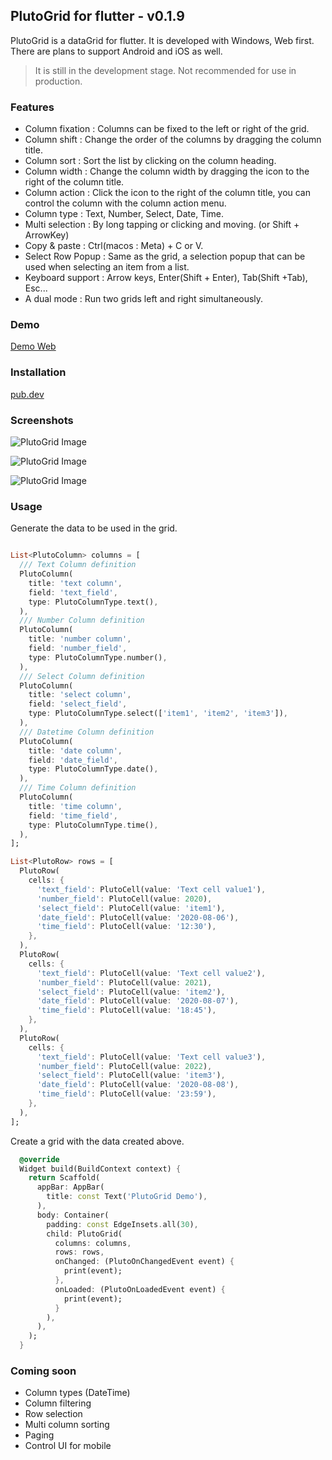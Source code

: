 ## PlutoGrid for flutter - v0.1.9

PlutoGrid is a dataGrid for flutter. It is developed with Windows, Web first. There are plans to support Android and iOS as well.

> It is still in the development stage. Not recommended for use in production.

### Features  
- Column fixation : Columns can be fixed to the left or right of the grid.
- Column shift : Change the order of the columns by dragging the column title.
- Column sort : Sort the list by clicking on the column heading.
- Column width : Change the column width by dragging the icon to the right of the column title.
- Column action : Click the icon to the right of the column title, you can control the column with the column action menu.
- Column type : Text, Number, Select, Date, Time.
- Multi selection : By long tapping or clicking and moving. (or Shift + ArrowKey)
- Copy & paste : Ctrl(macos : Meta) + C or V.
- Select Row Popup : Same as the grid, a selection popup that can be used when selecting an item from a list.
- Keyboard support : Arrow keys, Enter(Shift + Enter), Tab(Shift +Tab), Esc...
- A dual mode : Run two grids left and right simultaneously.

### Demo
[Demo Web](https://bosskmk.github.io/pluto_grid/build/web/index.html)

### Installation
[pub.dev](https://pub.dev/packages/pluto_grid)

### Screenshots

![PlutoGrid Image](https://bosskmk.github.io/images/pluto_image1.jpg)

![PlutoGrid Image](https://bosskmk.github.io/images/pluto_image2.jpg)

![PlutoGrid Image](https://bosskmk.github.io/images/pluto_image3.jpg)

### Usage
Generate the data to be used in the grid.
```dart

List<PlutoColumn> columns = [
  /// Text Column definition
  PlutoColumn(
    title: 'text column',
    field: 'text_field',
    type: PlutoColumnType.text(),
  ),
  /// Number Column definition
  PlutoColumn(
    title: 'number column',
    field: 'number_field',
    type: PlutoColumnType.number(),
  ),
  /// Select Column definition
  PlutoColumn(
    title: 'select column',
    field: 'select_field',
    type: PlutoColumnType.select(['item1', 'item2', 'item3']),
  ),
  /// Datetime Column definition
  PlutoColumn(
    title: 'date column',
    field: 'date_field',
    type: PlutoColumnType.date(),
  ),
  /// Time Column definition
  PlutoColumn(
    title: 'time column',
    field: 'time_field',
    type: PlutoColumnType.time(),
  ),
];

List<PlutoRow> rows = [
  PlutoRow(
    cells: {
      'text_field': PlutoCell(value: 'Text cell value1'),
      'number_field': PlutoCell(value: 2020),
      'select_field': PlutoCell(value: 'item1'),
      'date_field': PlutoCell(value: '2020-08-06'),
      'time_field': PlutoCell(value: '12:30'),
    },
  ),
  PlutoRow(
    cells: {
      'text_field': PlutoCell(value: 'Text cell value2'),
      'number_field': PlutoCell(value: 2021),
      'select_field': PlutoCell(value: 'item2'),
      'date_field': PlutoCell(value: '2020-08-07'),
      'time_field': PlutoCell(value: '18:45'),
    },
  ),
  PlutoRow(
    cells: {
      'text_field': PlutoCell(value: 'Text cell value3'),
      'number_field': PlutoCell(value: 2022),
      'select_field': PlutoCell(value: 'item3'),
      'date_field': PlutoCell(value: '2020-08-08'),
      'time_field': PlutoCell(value: '23:59'),
    },
  ),
];
```

Create a grid with the data created above.
```dart
  @override
  Widget build(BuildContext context) {
    return Scaffold(
      appBar: AppBar(
        title: const Text('PlutoGrid Demo'),
      ),
      body: Container(
        padding: const EdgeInsets.all(30),
        child: PlutoGrid(
          columns: columns,
          rows: rows,
          onChanged: (PlutoOnChangedEvent event) {
            print(event);
          },
          onLoaded: (PlutoOnLoadedEvent event) {
            print(event);
          }
        ),
      ),
    );
  }
```

### Coming soon

* Column types (DateTime)
* Column filtering
* Row selection
* Multi column sorting
* Paging
* Control UI for mobile